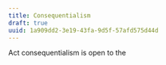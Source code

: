 ```yaml
---
title: Consequentialism
draft: true
uuid: 1a909dd2-3e19-43fa-9d5f-57afd575d44d
---
```


Act consequentialism is open to the 
